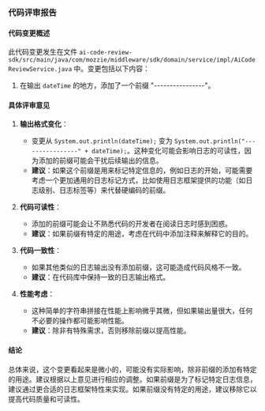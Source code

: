 ### 代码评审报告

#### 代码变更概述
此代码变更发生在文件 `ai-code-review-sdk/src/main/java/com/mozzie/middleware/sdk/domain/service/impl/AiCodeReviewService.java` 中。变更包括以下内容：

1. 在输出 `dateTime` 的地方，添加了一个前缀 "----------------"。

#### 具体评审意见

1. **输出格式变化**：
   - 变更从 `System.out.println(dateTime);` 变为 `System.out.println("----------------" + dateTime);`。这种变化可能会影响日志的可读性，因为添加的前缀可能会干扰后续输出的信息。
   - **建议**：如果这个前缀是用来标记特定信息的，例如日志的开始，可能需要考虑一个更加通用的日志标记方式，比如使用日志框架提供的功能（如日志级别、日志标签等）来代替硬编码的前缀。

2. **代码可读性**：
   - 添加的前缀可能会让不熟悉代码的开发者在阅读日志时感到困惑。
   - **建议**：如果前缀有特定的用途，考虑在代码中添加注释来解释它的目的。

3. **代码一致性**：
   - 如果其他类似的日志输出没有添加前缀，这可能造成代码风格不一致。
   - **建议**：在代码库中保持一致的日志输出格式。

4. **性能考虑**：
   - 这种简单的字符串拼接在性能上影响微乎其微，但如果输出量很大，任何不必要的操作都可能影响性能。
   - **建议**：除非有特殊需求，否则移除前缀以提高性能。

#### 结论
总体来说，这个变更看起来是微小的，可能没有实际影响，除非前缀的添加有特定的用途。建议根据以上意见进行相应的调整。如果前缀是为了标记特定日志信息，建议通过更合适的日志框架特性来实现。如果前缀没有特定的用途，建议移除它以提高代码质量和可读性。
